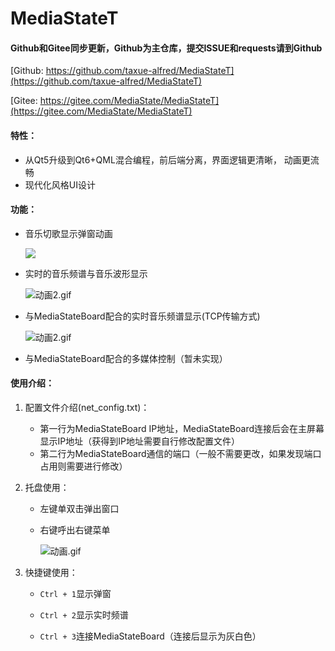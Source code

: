 # MediaStateT

#### Github和Gitee同步更新，Github为主仓库，提交ISSUE和requests请到Github

[Github: https://github.com/taxue-alfred/MediaStateT](https://github.com/taxue-alfred/MediaStateT)

[Gitee: https://gitee.com/MediaState/MediaStateT](https://gitee.com/MediaState/MediaStateT)

#### 特性：

- 从Qt5升级到Qt6+QML混合编程，前后端分离，界面逻辑更清晰， 动画更流畅
- 现代化风格UI设计

#### 功能：

- 音乐切歌显示弹窗动画

  ![](https://taxue-alfred-1253400076.cos.ap-beijing.myqcloud.com/ShowMediaStateT.gif)

- 实时的音乐频谱与音乐波形显示

  ![动画2.gif](https://s2.loli.net/2022/01/21/i7gmIjtZe8GK6vl.gif)

- 与MediaStateBoard配合的实时音乐频谱显示(TCP传输方式)

  ![动画2.gif](https://s2.loli.net/2022/02/09/TcXd1WFztxK4JNZ.gif)
  
- 与MediaStateBoard配合的多媒体控制（暂未实现）

#### 使用介绍：

1. 配置文件介绍(net_config.txt)：
   - 第一行为MediaStateBoard IP地址，MediaStateBoard连接后会在主屏幕显示IP地址（获得到IP地址需要自行修改配置文件）
   - 第二行为MediaStateBoard通信的端口（一般不需要更改，如果发现端口占用则需要进行修改）

2. 托盘使用：

   - 左键单双击弹出窗口

   - 右键呼出右键菜单

     ![动画.gif](https://s2.loli.net/2022/01/21/FoKDbALBVjZvRhg.gif)

3. 快捷键使用：

   - `Ctrl + 1`显示弹窗

   - `Ctrl + 2`显示实时频谱

   - `Ctrl + 3`连接MediaStateBoard（连接后显示为灰白色）
